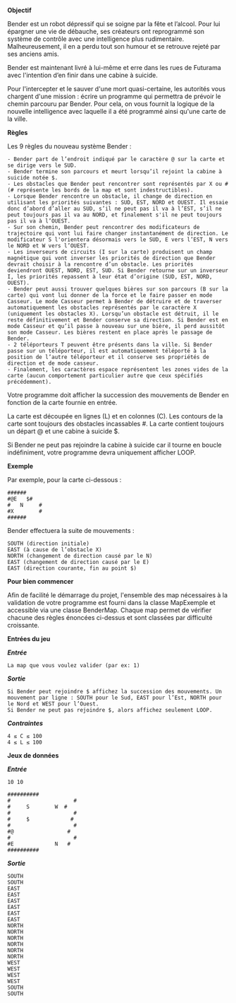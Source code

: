 
**Objectif**

Bender est un robot dépressif qui se soigne par la fête et l’alcool. Pour lui épargner une vie de débauche, ses créateurs ont reprogrammé son système de contrôle avec une intelligence plus rudimentaire. Malheureusement, il en a perdu tout son humour et se retrouve rejeté par ses anciens amis.

Bender est maintenant livré à lui-même et erre dans les rues de Futurama avec l'intention d’en finir dans une cabine à suicide.

Pour l'intercepter et le sauver d'une mort quasi-certaine, les autorités vous chargent d'une mission : écrire un programme qui permettra de prévoir le chemin parcouru par Bender. Pour cela, on vous fournit la logique de la nouvelle intelligence avec laquelle il a été programmé ainsi qu'une carte de la ville.
  
**Règles**

Les 9 règles du nouveau système Bender :

    - Bender part de l’endroit indiqué par le caractère @ sur la carte et se dirige vers le SUD.
    - Bender termine son parcours et meurt lorsqu’il rejoint la cabine à suicide notée $.
    - Les obstacles que Bender peut rencontrer sont représentés par X ou # (# représente les bords de la map et sont indestructibles).
    - Lorsque Bender rencontre un obstacle, il change de direction en utilisant les priorités suivantes : SUD, EST, NORD et OUEST. Il essaie donc d’abord d’aller au SUD, s’il ne peut pas il va à l’EST, s’il ne peut toujours pas il va au NORD, et finalement s'il ne peut toujours pas il va à l’OUEST.
    - Sur son chemin, Bender peut rencontrer des modificateurs de trajectoire qui vont lui faire changer instantanément de direction. Le modificateur S l'orientera désormais vers le SUD, E vers l’EST, N vers le NORD et W vers l’OUEST.
    - Les inverseurs de circuits (I sur la carte) produisent un champ magnétique qui vont inverser les priorités de direction que Bender devrait choisir à la rencontre d’un obstacle. Les priorités deviendront OUEST, NORD, EST, SUD. Si Bender retourne sur un inverseur I, les priorités repassent à leur état d’origine (SUD, EST, NORD, OUEST).
    - Bender peut aussi trouver quelques bières sur son parcours (B sur la carte) qui vont lui donner de la force et le faire passer en mode Casseur. Le mode Casseur permet à Bender de détruire et de traverser automatiquement les obstacles représentés par le caractère X (uniquement les obstacles X). Lorsqu’un obstacle est détruit, il le reste définitivement et Bender conserve sa direction. Si Bender est en mode Casseur et qu’il passe à nouveau sur une bière, il perd aussitôt son mode Casseur. Les bières restent en place après le passage de Bender.
    - 2 téléporteurs T peuvent être présents dans la ville. Si Bender passe sur un téléporteur, il est automatiquement téléporté à la position de l’autre téléporteur et il conserve ses propriétés de direction et de mode casseur.
    - Finalement, les caractères espace représentent les zones vides de la carte (aucun comportement particulier autre que ceux spécifiés précédemment).

Votre programme doit afficher la succession des mouvements de Bender en fonction de la carte fournie en entrée.

La carte est découpée en lignes (L) et en colonnes (C). Les contours de la carte sont toujours des obstacles incassables #. La carte contient toujours un départ @ et une cabine à suicide $.

Si Bender ne peut pas rejoindre la cabine à suicide car il tourne en boucle indéfiniment, votre programme devra uniquement afficher LOOP.
  
**Exemple**

Par exemple, pour la carte ci-dessous :


    ######
    #@E   $#
    #   N     #
    #X        #
    ######



Bender effectuera la suite de mouvements :

    SOUTH (direction initiale)
    EAST (à cause de l’obstacle X)
    NORTH (changement de direction causé par le N)
    EAST (changement de direction causé par le E)
    EAST (direction courante, fin au point $)

**Pour bien commencer**

Afin de facilité le démarrage du projet, l'ensemble des map nécessaires à la validation de votre programme est fourni dans la classe MapExemple et accessible via une classe BenderMap.
Chaque map permet de vérifier chacune des règles énoncées ci-dessus et sont classées par difficulté croissante.

**Entrées du jeu**

**_Entrée_**

    La map que vous voulez valider (par ex: 1)
    
**_Sortie_**

    Si Bender peut rejoindre $ affichez la succession des mouvements. Un mouvement par ligne : SOUTH pour le Sud, EAST pour l’Est, NORTH pour le Nord et WEST pour l’Ouest. 
    Si Bender ne peut pas rejoindre $, alors affichez seulement LOOP.


**_Contraintes_**

    4 ≤ C ≤ 100
    4 ≤ L ≤ 100

**Jeux de données**

**_Entrée_**

    10 10

    ##########
    #                    #
    #     S        W  #
    #                    #
    #     $             #
    #                    #
    #@                 #
    #                    #
    #E             N   #
    ##########

**_Sortie_**

    SOUTH
    SOUTH
    EAST
    EAST
    EAST
    EAST
    EAST
    EAST
    NORTH
    NORTH
    NORTH
    NORTH
    NORTH
    NORTH
    WEST
    WEST
    WEST
    WEST
    SOUTH
    SOUTH
